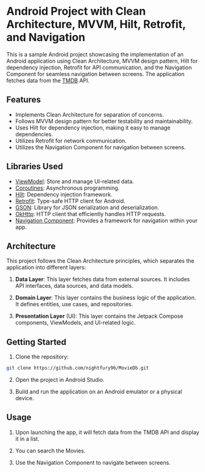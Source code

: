 # Android Project with Clean Architecture,  MVVM,  Hilt,  Retrofit, and Navigation

This is a sample Android project showcasing the implementation of an Android application using Clean Architecture, MVVM design pattern, Hilt for dependency injection, Retrofit for API communication, and the Navigation Component for seamless navigation between screens. The application fetches data from the [TMDB](https://developer.themoviedb.org/reference/discover-movie) API.

## Features

- Implements Clean Architecture for separation of concerns.
- Follows MVVM design pattern for better testability and maintainability.
- Uses Hilt for dependency injection, making it easy to manage dependencies.
- Utilizes Retrofit for network communication.
- Utilizes the Navigation Component for navigation between screens.

## Libraries Used

- [ViewModel](https://developer.android.com/topic/libraries/architecture/viewmodel): Store and manage UI-related data.
- [Coroutines](https://developer.android.com/kotlin/coroutines): Asynchronous programming.
- [Hilt](https://dagger.dev/hilt/): Dependency injection framework.
- [Retrofit](https://square.github.io/retrofit/): Type-safe HTTP client for Android.
- [GSON](https://github.com/google/gson): Library for JSON serialization and deserialization.
- [OkHttp](https://square.github.io/okhttp/): HTTP client that efficiently handles HTTP requests.
- [Navigation Component](https://developer.android.com/guide/navigation): Provides a framework for navigation within your app.

## Architecture

This project follows the Clean Architecture principles, which separates the application into different layers:


1. **Data Layer**: This layer fetches data from external sources. It includes API interfaces, data sources, and data models.

2. **Domain Layer**: This layer contains the business logic of the application. It defines entities, use cases, and repositories.

3. **Presentation Layer** (UI): This layer contains the Jetpack Compose components, ViewModels, and UI-related logic.

## Getting Started

1. Clone the repository:

```bash
git clone https://github.com/nightfury96/MovieDb.git
```

2. Open the project in Android Studio.

3. Build and run the application on an Android emulator or a physical device.

## Usage

1. Upon launching the app, it will fetch data from the TMDB API and display it in a list.

2. You can search the Movies.

3. Use the Navigation Component to navigate between screens.
